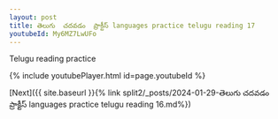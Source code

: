```yaml
---
layout: post
title: తెలుగు  చదవడం  ప్రాక్టీస్ languages practice telugu reading 17
youtubeId: My6MZ7LwUFo
---
```

 
 
Telugu reading practice
 
 
 
 
 


{% include youtubePlayer.html id=page.youtubeId %}
 
[Next]({{ site.baseurl }}{% link  split2/_posts/2024-01-29-తెలుగు  చదవడం  ప్రాక్టీస్ languages practice telugu reading 16.md%})
 
